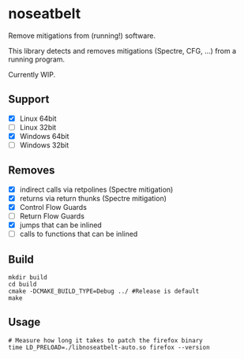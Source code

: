 noseatbelt
==========

Remove mitigations from (running!) software.

This library detects and removes mitigations (Spectre, CFG, ...) from a running program.

Currently WIP.

Support
-------

- [x] Linux 64bit
- [ ] Linux 32bit
- [x] Windows 64bit
- [ ] Windows 32bit

Removes
-------

- [x] indirect calls via retpolines (Spectre mitigation)
- [x] returns via return thunks (Spectre mitigation)
- [x] Control Flow Guards
- [ ] Return Flow Guards
- [x] jumps that can be inlined
- [ ] calls to functions that can be inlined

Build
-----

```
mkdir build
cd build
cmake -DCMAKE_BUILD_TYPE=Debug ../ #Release is default
make
```

Usage
-----

```
# Measure how long it takes to patch the firefox binary
time LD_PRELOAD=./libnoseatbelt-auto.so firefox --version
```
